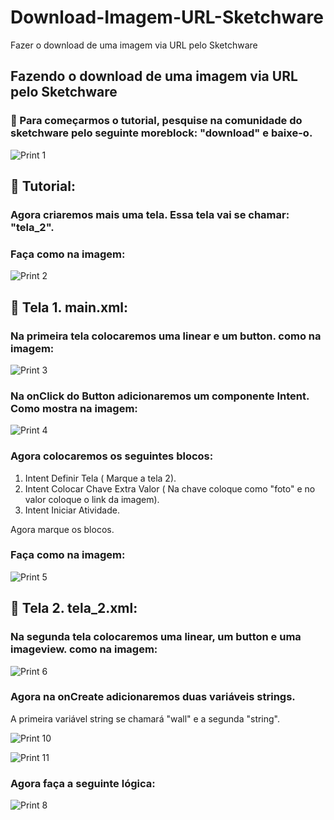 # Download-Imagem-URL-Sketchware
Fazer o download de uma imagem via URL pelo Sketchware

## Fazendo o download de uma imagem via URL pelo Sketchware

### :cherries: Para começarmos o tutorial, pesquise na comunidade do sketchware pelo seguinte moreblock: "download" e baixe-o.

![Print 1](https://github.com/Gabriel-True/Download-Imagem-URL-Sketchware/blob/main/Screenshot_20201027-145804.png)

## :page_facing_up: Tutorial: 

### Agora criaremos mais uma tela. Essa tela vai se chamar: "tela_2".

### Faça como na imagem:

![Print 2](https://github.com/Gabriel-True/Download-Imagem-URL-Sketchware/blob/main/Screenshot_20201027-130253.png)

## :iphone: Tela 1. main.xml:

### Na primeira tela colocaremos uma linear e um button. como na imagem:

![Print 3](https://github.com/Gabriel-True/Download-Imagem-URL-Sketchware/blob/main/Screenshot_20201027-131125.png)

### Na onClick do Button adicionaremos um componente Intent. Como mostra na imagem:

![Print 4](https://github.com/Gabriel-True/Download-Imagem-URL-Sketchware/blob/main/Screenshot_20201027-130116.png)

### Agora colocaremos os seguintes blocos:

1. Intent Definir Tela ( Marque a tela 2).
2. Intent Colocar Chave Extra Valor ( Na chave coloque como "foto" e no valor coloque o link da imagem).
3. Intent Iniciar Atividade.

Agora marque os blocos.

### Faça como na imagem:

![Print 5](https://github.com/Gabriel-True/Download-Imagem-URL-Sketchware/blob/main/Screenshot_20201027-145935.png)

## :iphone: Tela 2. tela_2.xml:

### Na segunda tela colocaremos uma linear, um button e uma imageview. como na imagem:

![Print 6](https://github.com/Gabriel-True/Download-Imagem-URL-Sketchware/blob/main/Screenshot_20201027-131137.png)

### Agora na onCreate adicionaremos duas variáveis strings.

A primeira variável string se chamará "wall"
 e a segunda "string".
 
 ![Print 10](https://github.com/Gabriel-True/Download-Imagem-URL-Sketchware/blob/main/Screenshot_20201027-130648.png)
 
 ![Print 11](https://github.com/Gabriel-True/Download-Imagem-URL-Sketchware/blob/main/Screenshot_20201027-130703.png)
 
### Agora faça a seguinte lógica:
 
 ![Print 8](https://github.com/Gabriel-True/Download-Imagem-URL-Sketchware/blob/main/Screenshot_20201027-131359.png)
